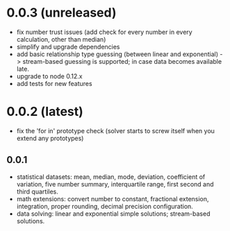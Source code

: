 # 0.0.3 (unreleased)

 - fix number trust issues (add check for every number in every calculation, other than median)
 - simplify and upgrade dependencies
 - add basic relationship type guessing (between linear and exponential) -> stream-based guessing is supported; in case data becomes available late.
 - upgrade to node 0.12.x
 - add tests for new features

# 0.0.2 (latest)

 - fix the 'for in' prototype check (solver starts to screw itself when you extend any prototypes)

## 0.0.1

 - statistical datasets: mean, median, mode, deviation, coefficient of variation, five number summary, interquartile range, first second and third quartiles.
 - math extensions: convert number to constant, fractional extension, integration, proper rounding, decimal precision configuration.
 - data solving: linear and exponential simple solutions; stream-based solutions.
